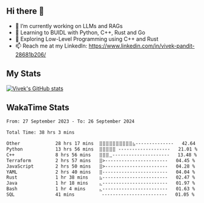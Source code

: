 ## Hi there 👋

- 🔭 I’m currently working on LLMs and RAGs
- 🌱 Learning to BUIDL with Python, C++, Rust and Go 
- 🤔 Exploring Low-Level Programming using C++ and Rust 
- 📫 Reach me at my LinkedIn: https://www.linkedin.com/in/vivek-pandit-28681b206/

## My Stats
[![Vivek's GitHub stats](https://github-readme-stats.vercel.app/api?username=ipanditi&show_icons=true&theme=dark)](https://ipanditi.github.io/)

## WakaTime Stats
<!--START_SECTION:waka-->

```txt
From: 27 September 2023 - To: 26 September 2024

Total Time: 38 hrs 3 mins

Other             28 hrs 17 mins  ⣿⣿⣿⣿⣿⣿⣿⣿⣿⣿⣦--------------   42.64 %
Python            13 hrs 56 mins  ⣿⣿⣿⣿⣿ -------------------   21.01 %
C++               8 hrs 56 mins   ⣿⣿⣿⣀---------------------   13.48 %
Terraform         2 hrs 57 mins   ⣿>-----------------------   04.45 %
JavaScript        2 hrs 50 mins   ⣿>-----------------------   04.28 %
YAML              2 hrs 40 mins   ⣿------------------------   04.04 %
Rust              1 hr 38 mins    ⣦------------------------   02.47 %
Java              1 hr 18 mins    ⣄------------------------   01.97 %
Bash              1 hr 4 mins     ⣄------------------------   01.63 %
SQL               41 mins          ------------------------   01.05 %
```

<!--END_SECTION:waka-->


